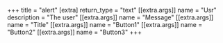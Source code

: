 +++
title = "alert"
[extra]
return_type = "text"
[[extra.args]]
name = "Usr"
description = "The user"
[[extra.args]]
name = "Message"
[[extra.args]]
name = "Title"
[[extra.args]]
name = "Button1"
[[extra.args]]
name = "Button2"
[[extra.args]]
name = "Button3"
+++